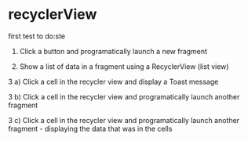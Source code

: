 # recyclerView
first test
to do:ste
1) Click a button and programatically launch a new fragment

2) Show a list of data in a fragment using a RecyclerView (list view)

3 a) Click a cell in the recycler view and display a Toast message

3 b) Click a cell in the recycler view and programatically launch another fragment 

3 c) Click a cell in the recycler view and programatically launch another fragment - displaying the data that was in the cells
